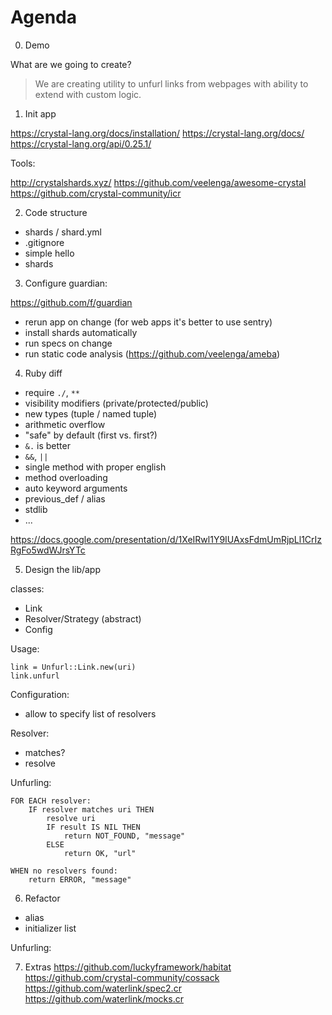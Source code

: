 # Agenda

0. Demo

What are we going to create?

> We are creating utility to unfurl links from webpages
> with ability to extend with custom logic.

1. Init app

https://crystal-lang.org/docs/installation/
https://crystal-lang.org/docs/
https://crystal-lang.org/api/0.25.1/

Tools:

http://crystalshards.xyz/
https://github.com/veelenga/awesome-crystal
https://github.com/crystal-community/icr

2. Code structure

- shards / shard.yml
- .gitignore
- simple hello
- shards


3. Configure guardian:

https://github.com/f/guardian

- rerun app on change (for web apps it's better to use sentry)
- install shards automatically
- run specs on change
- run static code analysis (https://github.com/veelenga/ameba)

4. Ruby diff

- require `./`, `**`
- visibility modifiers (private/protected/public)
- new types (tuple / named tuple)
- arithmetic overflow
- "safe" by default (first vs. first?)
- `&.` is better
- `&&`, `||`
- single method with proper english
- method overloading
- auto keyword arguments
- previous_def / alias
- stdlib
- ...

https://docs.google.com/presentation/d/1XeIRwl1Y9IUAxsFdmUmRjpLl1CrIzRgFo5wdWJrsYTc


5. Design the lib/app

classes:

- Link
- Resolver/Strategy (abstract)
- Config

Usage:

```crystal
link = Unfurl::Link.new(uri)
link.unfurl
```

Configuration:
- allow to specify list of resolvers

Resolver:
- matches?
- resolve

Unfurling:
```pseudocode
FOR EACH resolver:
    IF resolver matches uri THEN
        resolve uri
        IF result IS NIL THEN
            return NOT_FOUND, "message"
        ELSE
            return OK, "url"

WHEN no resolvers found:
    return ERROR, "message"
```

6. Refactor

- alias
- initializer list


Unfurling:

7. Extras
https://github.com/luckyframework/habitat
https://github.com/crystal-community/cossack
https://github.com/waterlink/spec2.cr
https://github.com/waterlink/mocks.cr
